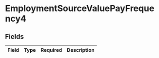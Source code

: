 # EmploymentSourceValuePayFrequency4


## Fields

| Field       | Type        | Required    | Description |
| ----------- | ----------- | ----------- | ----------- |
